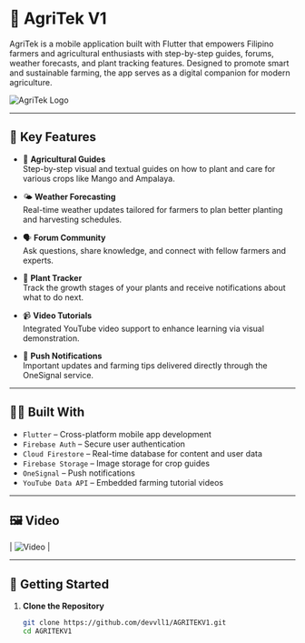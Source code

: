 # 🌾 AgriTek V1

AgriTek is a mobile application built with Flutter that empowers Filipino farmers and agricultural enthusiasts with step-by-step guides, forums, weather forecasts, and plant tracking features. Designed to promote smart and sustainable farming, the app serves as a digital companion for modern agriculture.

![AgriTek Logo](https://your-image-url.com/logo.png) <!-- Replace with actual logo URL or local asset -->

---

## 📱 Key Features

- 📘 **Agricultural Guides**  
  Step-by-step visual and textual guides on how to plant and care for various crops like Mango and Ampalaya.

- 🌤️ **Weather Forecasting**  
  Real-time weather updates tailored for farmers to plan better planting and harvesting schedules.

- 🗣️ **Forum Community**  
  Ask questions, share knowledge, and connect with fellow farmers and experts.

- 🌱 **Plant Tracker**  
  Track the growth stages of your plants and receive notifications about what to do next.

- 📹 **Video Tutorials**  
  Integrated YouTube video support to enhance learning via visual demonstration.

- 🔔 **Push Notifications**  
  Important updates and farming tips delivered directly through the OneSignal service.

---

## 🧑‍💻 Built With

- `Flutter` – Cross-platform mobile app development
- `Firebase Auth` – Secure user authentication
- `Cloud Firestore` – Real-time database for content and user data
- `Firebase Storage` – Image storage for crop guides
- `OneSignal` – Push notifications
- `YouTube Data API` – Embedded farming tutorial videos

---

## 🖼️ Video

<!-- Upload screenshots and replace the links -->
| ![Video](https://drive.google.com/file/d/1Ex2vpVV6YkuQA5UYGy4mXbSUrHxfu2lK/view?usp=drive_link) |

---

## 🚀 Getting Started

1. **Clone the Repository**
   ```bash
   git clone https://github.com/devvll1/AGRITEKV1.git
   cd AGRITEKV1
